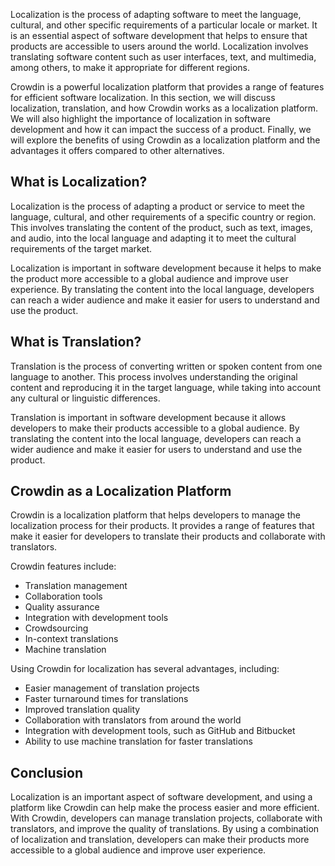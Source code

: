Localization is the process of adapting software to meet the language, cultural, and other specific requirements of a particular locale or market. It is an essential aspect of software development that helps to ensure that products are accessible to users around the world. Localization involves translating software content such as user interfaces, text, and multimedia, among others, to make it appropriate for different regions.

Crowdin is a powerful localization platform that provides a range of features for efficient software localization. In this section, we will discuss localization, translation, and how Crowdin works as a localization platform. We will also highlight the importance of localization in software development and how it can impact the success of a product. Finally, we will explore the benefits of using Crowdin as a localization platform and the advantages it offers compared to other alternatives.

## What is Localization?
Localization is the process of adapting a product or service to meet the language, cultural, and other requirements of a specific country or region. This involves translating the content of the product, such as text, images, and audio, into the local language and adapting it to meet the cultural requirements of the target market.

Localization is important in software development because it helps to make the product more accessible to a global audience and improve user experience. By translating the content into the local language, developers can reach a wider audience and make it easier for users to understand and use the product.

## What is Translation?
Translation is the process of converting written or spoken content from one language to another. This process involves understanding the original content and reproducing it in the target language, while taking into account any cultural or linguistic differences.

Translation is important in software development because it allows developers to make their products accessible to a global audience. By translating the content into the local language, developers can reach a wider audience and make it easier for users to understand and use the product.

## Crowdin as a Localization Platform
Crowdin is a localization platform that helps developers to manage the localization process for their products. It provides a range of features that make it easier for developers to translate their products and collaborate with translators.

Crowdin features include:
- Translation management
- Collaboration tools
- Quality assurance
- Integration with development tools
- Crowdsourcing
- In-context translations
- Machine translation

Using Crowdin for localization has several advantages, including:
- Easier management of translation projects
- Faster turnaround times for translations
- Improved translation quality
- Collaboration with translators from around the world
- Integration with development tools, such as GitHub and Bitbucket
- Ability to use machine translation for faster translations

## Conclusion
Localization is an important aspect of software development, and using a platform like Crowdin can help make the process easier and more efficient. With Crowdin, developers can manage translation projects, collaborate with translators, and improve the quality of translations. By using a combination of localization and translation, developers can make their products more accessible to a global audience and improve user experience.